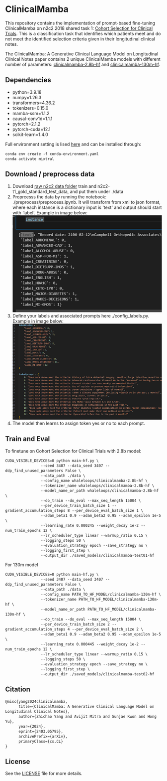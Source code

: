 # ClinicalMamba

This repository contains the implementation of prompt-based fine-tuning ClinicalMamba on n2c2 2018 shared task 1: [Cohort Selection for Clinical Trials](https://www.semanticscholar.org/paper/Cohort-selection-for-clinical-trials%3A-n2c2-2018-1-Stubbs-Filannino/29dfdb6bf2b44ea57525a6b89b72cb74413fb5a5). 
This is a classification task that identifies which patients meet and do not meet the identified selection criteria given in their longitudinal clinical notes.

The ClinicalMamba: A Generative Clinical Language Model on Longitudinal Clinical Notes paper contains 2 unique ClinicalMamba models with different number of parameters: [clinicalmamba-2.8b-hf](https://huggingface.co/whaleloops/clinicalmamba-2.8b-hf) and [clinicalmamba-130m-hf](https://huggingface.co/whaleloops/clinicalmamba-130m-hf).


## Dependencies

* python=3.9.18
* numpy=1.26.3
* transformers=4.36.2
* tokenizers=0.15.0
* mamba-ssm=1.1.2
* causal-conv1d=1.1.1
* pytorch=2.1.2
* pytorch-cuda=12.1
* scikit-learn=1.4.0 

Full environment setting is lised [here](conda-environment.yaml) and can be installed through:

```
conda env create -f conda-environment.yaml
conda activate mixtral
```

## Download / preprocess data
1. Download [raw n2c2 data folder](https://portal.dbmi.hms.harvard.edu/projects/n2c2-nlp/) train and n2c2-t1_gold_standard_test_data, and put them under ./data
2. Proprcesss the data by running the notebook: ./preprocess/preprocess.ipynb. It will transform from xml to json format, where each instance is a dictionary input is 'text' and output should start with ‘label’. Example in image below:
![](image/image2024-2-20_11-57-14.png)
3. Define your labels and associated prompts here ./config_labels.py. Example in image below:
![](image/image2024-2-20_12-20-21.png)
4. The model then learns to assign token yes or no to each prompt.



## Train and Eval

To finetune on Cohort Selection for Clinical Trials with 2.8b model:
```
CUDA_VISIBLE_DEVICES=0 python main-hf.py \
                --seed 3407 --data_seed 3407 --ddp_find_unused_parameters False \
                --data_path ./data \
                --config_name whaleloops/clinicalmamba-2.8b-hf \
                --tokenizer_name whaleloops/clinicalmamba-2.8b-hf \
                --model_name_or_path whaleloops/clinicalmamba-2.8b-hf \
                --do_train --do_eval --max_seq_length 15004 \
                --per_device_train_batch_size 1 --gradient_accumulation_steps 8 --per_device_eval_batch_size 1 \
                --adam_beta1 0.9 --adam_beta2 0.95 --adam_epsilon 1e-5  \
                --learning_rate 0.000245 --weight_decay 1e-2 --num_train_epochs 12 \
                --lr_scheduler_type linear --warmup_ratio 0.15 \
                --logging_steps 50 \
                --evaluation_strategy epoch --save_strategy no \
                --logging_first_step \
                --output_dir ./saved_models/clinicalmamba-test01-hf
```


For 130m model
```
CUDA_VISIBLE_DEVICES=0 python main-hf.py \
                --seed 3407 --data_seed 3407 --ddp_find_unused_parameters False \
                --data_path ./data \
                --config_name PATH_TO_HF_MODEL/clinicalmamba-130m-hf \
                --tokenizer_name PATH_TO_HF_MODEL/clinicalmamba-130m-hf \
                --model_name_or_path PATH_TO_HF_MODEL/clinicalmamba-130m-hf \
                --do_train --do_eval --max_seq_length 15004 \
                --per_device_train_batch_size 2 --gradient_accumulation_steps 4 --per_device_eval_batch_size 2 \
                --adam_beta1 0.9 --adam_beta2 0.95 --adam_epsilon 1e-5  \
                --learning_rate 0.000445 --weight_decay 1e-2 --num_train_epochs 12 \
                --lr_scheduler_type linear --warmup_ratio 0.15 \
                --logging_steps 50 \
                --evaluation_strategy epoch --save_strategy no \
                --logging_first_step \
                --output_dir ./saved_models/clinicalmamba-test02-hf
```


## Citation
```
@misc{yang2024clinicalmamba,
      title={ClinicalMamba: A Generative Clinical Language Model on Longitudinal Clinical Notes}, 
      author={Zhichao Yang and Avijit Mitra and Sunjae Kwon and Hong Yu},
      year={2024},
      eprint={2403.05795},
      archivePrefix={arXiv},
      primaryClass={cs.CL}
}
```

## License

See the [LICENSE](LICENSE) file for more details.
